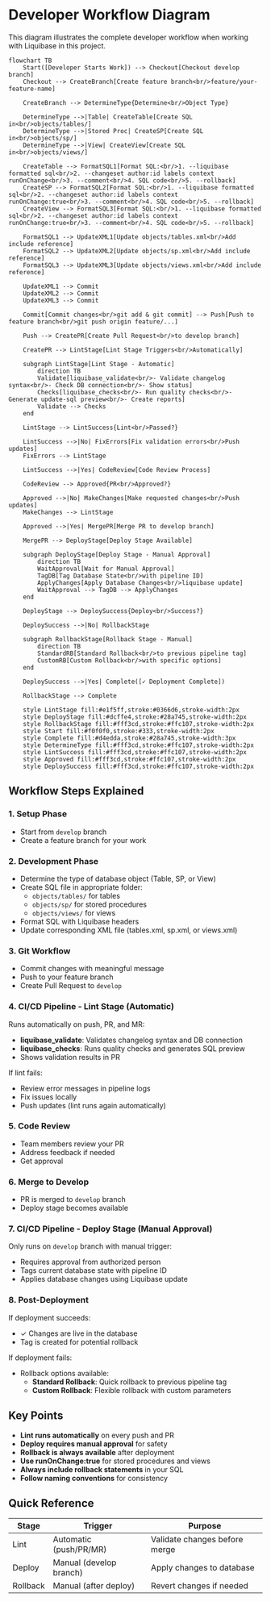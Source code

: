 # Developer Workflow Diagram

This diagram illustrates the complete developer workflow when working with Liquibase in this project.

```mermaid
flowchart TB
    Start([Developer Starts Work]) --> Checkout[Checkout develop branch]
    Checkout --> CreateBranch[Create feature branch<br/>feature/your-feature-name]
    
    CreateBranch --> DetermineType{Determine<br/>Object Type}
    
    DetermineType -->|Table| CreateTable[Create SQL in<br/>objects/tables/]
    DetermineType -->|Stored Proc| CreateSP[Create SQL in<br/>objects/sp/]
    DetermineType -->|View| CreateView[Create SQL in<br/>objects/views/]
    
    CreateTable --> FormatSQL1[Format SQL:<br/>1. --liquibase formatted sql<br/>2. --changeset author:id labels context runOnChange<br/>3. --comment<br/>4. SQL code<br/>5. --rollback]
    CreateSP --> FormatSQL2[Format SQL:<br/>1. --liquibase formatted sql<br/>2. --changeset author:id labels context runOnChange:true<br/>3. --comment<br/>4. SQL code<br/>5. --rollback]
    CreateView --> FormatSQL3[Format SQL:<br/>1. --liquibase formatted sql<br/>2. --changeset author:id labels context runOnChange:true<br/>3. --comment<br/>4. SQL code<br/>5. --rollback]
    
    FormatSQL1 --> UpdateXML1[Update objects/tables.xml<br/>Add include reference]
    FormatSQL2 --> UpdateXML2[Update objects/sp.xml<br/>Add include reference]
    FormatSQL3 --> UpdateXML3[Update objects/views.xml<br/>Add include reference]
    
    UpdateXML1 --> Commit
    UpdateXML2 --> Commit
    UpdateXML3 --> Commit
    
    Commit[Commit changes<br/>git add & git commit] --> Push[Push to feature branch<br/>git push origin feature/...]
    
    Push --> CreatePR[Create Pull Request<br/>to develop branch]
    
    CreatePR --> LintStage[Lint Stage Triggers<br/>Automatically]
    
    subgraph LintStage[Lint Stage - Automatic]
        direction TB
        Validate[liquibase_validate<br/>- Validate changelog syntax<br/>- Check DB connection<br/>- Show status]
        Checks[liquibase_checks<br/>- Run quality checks<br/>- Generate update-sql preview<br/>- Create reports]
        Validate --> Checks
    end
    
    LintStage --> LintSuccess{Lint<br/>Passed?}
    
    LintSuccess -->|No| FixErrors[Fix validation errors<br/>Push updates]
    FixErrors --> LintStage
    
    LintSuccess -->|Yes| CodeReview[Code Review Process]
    
    CodeReview --> Approved{PR<br/>Approved?}
    
    Approved -->|No| MakeChanges[Make requested changes<br/>Push updates]
    MakeChanges --> LintStage
    
    Approved -->|Yes| MergePR[Merge PR to develop branch]
    
    MergePR --> DeployStage[Deploy Stage Available]
    
    subgraph DeployStage[Deploy Stage - Manual Approval]
        direction TB
        WaitApproval[Wait for Manual Approval]
        TagDB[Tag Database State<br/>with pipeline ID]
        ApplyChanges[Apply Database Changes<br/>liquibase update]
        WaitApproval --> TagDB --> ApplyChanges
    end
    
    DeployStage --> DeploySuccess{Deploy<br/>Success?}
    
    DeploySuccess -->|No| RollbackStage
    
    subgraph RollbackStage[Rollback Stage - Manual]
        direction TB
        StandardRB[Standard Rollback<br/>to previous pipeline tag]
        CustomRB[Custom Rollback<br/>with specific options]
    end
    
    DeploySuccess -->|Yes| Complete([✓ Deployment Complete])
    
    RollbackStage --> Complete
    
    style LintStage fill:#e1f5ff,stroke:#0366d6,stroke-width:2px
    style DeployStage fill:#dcffe4,stroke:#28a745,stroke-width:2px
    style RollbackStage fill:#fff3cd,stroke:#ffc107,stroke-width:2px
    style Start fill:#f0f0f0,stroke:#333,stroke-width:2px
    style Complete fill:#d4edda,stroke:#28a745,stroke-width:3px
    style DetermineType fill:#fff3cd,stroke:#ffc107,stroke-width:2px
    style LintSuccess fill:#fff3cd,stroke:#ffc107,stroke-width:2px
    style Approved fill:#fff3cd,stroke:#ffc107,stroke-width:2px
    style DeploySuccess fill:#fff3cd,stroke:#ffc107,stroke-width:2px
```

## Workflow Steps Explained

### 1. Setup Phase
- Start from `develop` branch
- Create a feature branch for your work

### 2. Development Phase
- Determine the type of database object (Table, SP, or View)
- Create SQL file in appropriate folder:
  - `objects/tables/` for tables
  - `objects/sp/` for stored procedures
  - `objects/views/` for views
- Format SQL with Liquibase headers
- Update corresponding XML file (tables.xml, sp.xml, or views.xml)

### 3. Git Workflow
- Commit changes with meaningful message
- Push to your feature branch
- Create Pull Request to `develop`

### 4. CI/CD Pipeline - Lint Stage (Automatic)
Runs automatically on push, PR, and MR:
- **liquibase_validate**: Validates changelog syntax and DB connection
- **liquibase_checks**: Runs quality checks and generates SQL preview
- Shows validation results in PR

If lint fails:
- Review error messages in pipeline logs
- Fix issues locally
- Push updates (lint runs again automatically)

### 5. Code Review
- Team members review your PR
- Address feedback if needed
- Get approval

### 6. Merge to Develop
- PR is merged to `develop` branch
- Deploy stage becomes available

### 7. CI/CD Pipeline - Deploy Stage (Manual Approval)
Only runs on `develop` branch with manual trigger:
- Requires approval from authorized person
- Tags current database state with pipeline ID
- Applies database changes using Liquibase update

### 8. Post-Deployment
If deployment succeeds:
- ✓ Changes are live in the database
- Tag is created for potential rollback

If deployment fails:
- Rollback options available:
  - **Standard Rollback**: Quick rollback to previous pipeline tag
  - **Custom Rollback**: Flexible rollback with custom parameters

## Key Points

- **Lint runs automatically** on every push and PR
- **Deploy requires manual approval** for safety
- **Rollback is always available** after deployment
- **Use runOnChange:true** for stored procedures and views
- **Always include rollback statements** in your SQL
- **Follow naming conventions** for consistency

## Quick Reference

| Stage | Trigger | Purpose |
|-------|---------|---------|
| Lint | Automatic (push/PR/MR) | Validate changes before merge |
| Deploy | Manual (develop branch) | Apply changes to database |
| Rollback | Manual (after deploy) | Revert changes if needed |
